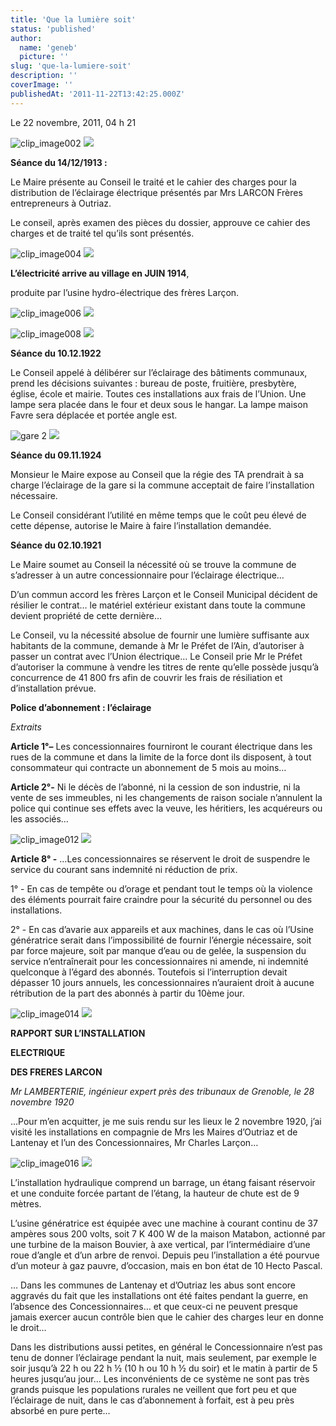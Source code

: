 ```yaml
---
title: 'Que la lumière soit'
status: 'published'
author:
  name: 'geneb'
  picture: ''
slug: 'que-la-lumiere-soit'
description: ''
coverImage: ''
publishedAt: '2011-11-22T13:42:25.000Z'
---
```


Le 22 novembre, 2011, 04 h 21 

![clip_image002](/img/beguelins/Windows-Live-Writer/41ebb8075d6e_E3AF/clip_image002_thumb.jpg)
![](/img/beguelins/Windows-Live-Writer/41ebb8075d6e_E3AF/clip_image002_2.jpg)

**Séance du 14/12/1913 :**

Le Maire présente au Conseil le traité et le cahier des charges pour la distribution de l’éclairage électrique présentés par Mrs LARCON Frères entrepreneurs à Outriaz.

Le conseil, après examen des pièces du dossier, approuve ce cahier des charges et de traité tel qu’ils sont présentés.

![clip_image004](/img/beguelins/Windows-Live-Writer/41ebb8075d6e_E3AF/clip_image004_thumb.jpg)
![](/img/beguelins/Windows-Live-Writer/41ebb8075d6e_E3AF/clip_image004_2.jpg)

**L’électricité arrive au village en JUIN 1914**,

produite par l’usine hydro-électrique des frères Larçon.


![clip_image006](/img/beguelins/Windows-Live-Writer/41ebb8075d6e_E3AF/clip_image006_thumb.gif)
![](/img/beguelins/Windows-Live-Writer/41ebb8075d6e_E3AF/clip_image006_2.gif)

![clip_image008](/img/beguelins/Windows-Live-Writer/41ebb8075d6e_E3AF/clip_image008_thumb.jpg)
![](/img/beguelins/Windows-Live-Writer/41ebb8075d6e_E3AF/clip_image008_2.jpg)


**Séance du 10.12.1922**

Le Conseil appelé à délibérer sur l’éclairage des bâtiments communaux, prend les décisions suivantes : bureau de poste, fruitière, presbytère, église, école et mairie. Toutes ces installations aux frais de l’Union. Une lampe sera placée dans le four et deux sous le hangar. La lampe maison Favre sera déplacée et portée angle est.

![gare 2](/img/beguelins/Windows-Live-Writer/41ebb8075d6e_E3AF/gare_2_thumb.jpg)
![](/img/beguelins/Windows-Live-Writer/41ebb8075d6e_E3AF/gare_2_2.jpg)

**Séance du 09.11.1924**

Monsieur le Maire expose au Conseil que la régie des TA prendrait à sa charge l’éclairage de la gare si la commune acceptait de faire l’installation nécessaire.

Le Conseil considérant l’utilité en même temps que le coût peu élevé de cette dépense, autorise le Maire à faire l’installation demandée.

**Séance du 02.10.1921**

Le Maire soumet au Conseil la nécessité où se trouve la commune de s’adresser à un autre concessionnaire pour l’éclairage électrique…

D’un commun accord les frères Larçon et le Conseil Municipal décident de résilier le contrat… le matériel extérieur existant dans toute la commune devient propriété de cette dernière…

Le Conseil, vu la nécessité absolue de fournir une lumière suffisante aux habitants de la commune, demande à Mr le Préfet de l’Ain, d’autoriser à passer un contrat avec l’Union électrique… Le Conseil prie Mr le Préfet d’autoriser la commune à vendre les titres de rente qu’elle possède jusqu’à concurrence de 41 800 frs afin de couvrir les frais de résiliation et d’installation prévue.

**Police d’abonnement : l’éclairage**

*Extraits*

**Article 1°–** Les concessionnaires fourniront le courant électrique dans les rues de la commune et dans la limite de la force dont ils disposent, à tout consommateur qui contracte un abonnement de 5 mois au moins…

**Article 2°-** Ni le décès de l’abonné, ni la cession de son industrie, ni la vente de ses immeubles, ni les changements de raison sociale n’annulent la police qui continue ses effets avec la veuve, les héritiers, les acquéreurs ou les associés…

![clip_image012](/img/beguelins/Windows-Live-Writer/41ebb8075d6e_E3AF/clip_image012_thumb.gif)
![](/img/beguelins/Windows-Live-Writer/41ebb8075d6e_E3AF/clip_image012_2.gif)

**Article 8° -** …Les concessionnaires se réservent le droit de suspendre le service du courant sans indemnité ni réduction de prix.

1° - En cas de tempête ou d’orage et pendant tout le temps où la violence des éléments pourrait faire craindre pour la sécurité du personnel ou des installations.

2° - En cas d’avarie aux appareils et aux machines, dans le cas où l’Usine génératrice serait dans l’impossibilité de fournir l’énergie nécessaire, soit par force majeure, soit par manque d’eau ou de gelée, la suspension du service n’entraînerait pour les concessionnaires ni amende, ni indemnité quelconque à l’égard des abonnés. Toutefois si l’interruption devait dépasser 10 jours annuels, les concessionnaires n’auraient droit à aucune rétribution de la part des abonnés à partir du 10ème jour.

![clip_image014](/img/beguelins/Windows-Live-Writer/41ebb8075d6e_E3AF/clip_image014_thumb.jpg)
![](/img/beguelins/Windows-Live-Writer/41ebb8075d6e_E3AF/clip_image014_2.jpg)

**RAPPORT SUR L’INSTALLATION**

**ELECTRIQUE**

**DES FRERES LARCON**

*Mr LAMBERTERIE, ingénieur expert près des tribunaux de Grenoble, le 28 novembre 1920*

…Pour m’en acquitter, je me suis rendu sur les lieux le 2 novembre 1920, j’ai visité les installations en compagnie de Mrs les Maires d’Outriaz et de Lantenay et l’un des Concessionnaires, Mr Charles Larçon…

![clip_image016](/img/beguelins/Windows-Live-Writer/41ebb8075d6e_E3AF/clip_image016_thumb.jpg)
![](/img/beguelins/Windows-Live-Writer/41ebb8075d6e_E3AF/clip_image016_2.jpg)

L’installation hydraulique comprend un barrage, un étang faisant réservoir et une conduite forcée partant de l’étang, la hauteur de chute est de 9 mètres.

L’usine génératrice est équipée avec une machine à courant continu de 37 ampères sous 200 volts, soit 7 K 400 W de la maison Matabon, actionné par une turbine de la maison Bouvier, à axe vertical, par l’intermédiaire d’une roue d’angle et d’un arbre de renvoi. Depuis peu l’installation a été pourvue d’un moteur à gaz pauvre, d’occasion, mais en bon état de 10 Hecto Pascal.

… Dans les communes de Lantenay et d’Outriaz les abus sont encore aggravés du fait que les installations ont été faites pendant la guerre, en l’absence des Concessionnaires… et que ceux-ci ne peuvent presque jamais exercer aucun contrôle bien que le cahier des charges leur en donne le droit…

Dans les distributions aussi petites, en général le Concessionnaire n’est pas tenu de donner l’éclairage pendant la nuit, mais seulement, par exemple le soir jusqu’à 22 h ou 22 h ½ (10 h ou 10 h ½ du soir) et le matin à partir de 5 heures jusqu’au jour… Les inconvénients de ce système ne sont pas très grands puisque les populations rurales ne veillent que fort peu et que l’éclairage de nuit, dans le cas d’abonnement à forfait, est à peu près absorbé en pure perte…
